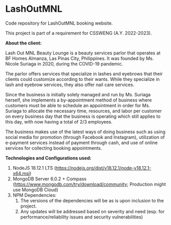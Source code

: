 # LashOutMNL
 Code repository for LashOutMNL booking website. 
 
 This project is part of a requirement for CSSWENG (A.Y. 2022-2023).

**About the client:**

Lash Out MNL Beauty Lounge is a beauty services parlor that operates at BF Homes Almanza, Las Pinas City, Philippines. It was founded by Ms. Nicole Suriaga in 2020, during the COVID-19 pandemic. 

The parlor offers services that specialize in lashes and eyebrows that their clients could customize according to their wants. While they specialize in lash and eyebrow services, they also offer nail care services. 

Since the business is initially solely managed and run by Ms. Suriaga herself, she implements a by-appointment method of business where customers must be able to schedule an appointment in order for Ms. Suriaga to allocate the necessary time, resources, and labor per customer on every business day that the business is operating which still applies to this day, with now having a total of 2/3 employees.

The business makes use of the latest ways of doing business such as using social media for promotion (through Facebook and Instagram), utilization of e-payment services instead of payment through cash, and use of online services for collecting booking appointments.


**Technologies and Configurations used:**
1. NodeJS 18.12.1 LTS (https://nodejs.org/dist/v18.12.1/node-v18.12.1-x64.msi)
2. MongoDB Server 6.0.2 + Compass (https://www.mongodb.com/try/download/community; Production might use MongoDB Cloud)
3. NPM Dependencies:
	1. The versions of the dependencies will be as is upon inclusion to the project.
	2. Any updates will be addressed based on severity and need (esp. for performance/reliability issues and security vulnerabilities)
